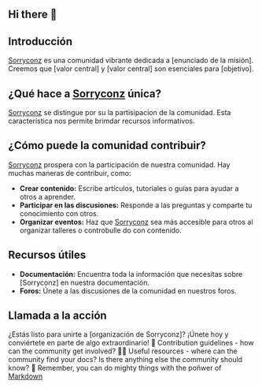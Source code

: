 ## Hi there 👋

## Introducción

[Sorryconz]() es una comunidad vibrante dedicada a [enunciado de la misión]. Creemos que [valor central] y [valor central] son esenciales para [objetivo].

## ¿Qué hace a [Sorryconz]() única?

[Sorryconz]() se distingue por su la partisipacion de la comunidad. Esta característica nos permite brimdar recursos informativos.

## ¿Cómo puede la comunidad contribuir?

[Sorryconz]() prospera con la participación de nuestra comunidad. Hay muchas maneras de contribuir, como:

* **Crear contenido:** Escribe artículos, tutoriales o guías para ayudar a otros a aprender.
* **Participar en las discusiones:** Responde a las preguntas y comparte tu conocimiento con otros.
* **Organizar eventos:** Haz que [Sorryconz]() sea más accesible para otros al organizar talleres o controbulle do con contenido.

## Recursos útiles

* **Documentación:** Encuentra toda la información que necesitas sobre [Sorryconz] en nuestra documentación.
* **Foros:** Únete a las discusiones de la comunidad en nuestros foros.

## Llamada a la acción

¿Estás listo para unirte a [organización de Sorryconz]? ¡Únete hoy y conviértete en parte de algo extraordinario!
🌈 Contribution guidelines - how can the community get involved?
👩‍💻 Useful resources - where can the community find your docs? Is there anything else the community should know?
🧙 Remember, you can do mighty things with the poñwer of [Markdown]() 

